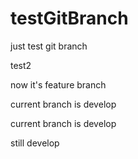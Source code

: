 # testGitBranch

just test git branch

test2

now it's feature branch

current branch is develop

current branch is develop

still develop

